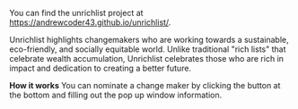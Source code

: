 You can find the unrichlist project at https://andrewcoder43.github.io/unrichlist/.


Unrichlist highlights changemakers who are working towards a sustainable, eco-friendly, and socially equitable world.
Unlike traditional "rich lists" that celebrate wealth accumulation, Unrichlist celebrates those who are rich in impact and dedication to creating a better future.

**How it works**
You can nominate a change maker by clicking the button at the bottom and filling out the pop up window information. 
